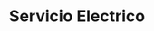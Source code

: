 ---
title: "Servicio Electrico"
url: /chorrillos/servicio-electrico/
shop: reparación de automóviles
---